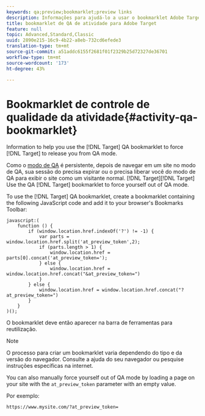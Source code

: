 ```yaml
---
keywords: qa;preview;bookmarklet;preview links
description: Informações para ajudá-lo a usar o bookmarklet Adobe Target QA para forçar o Público alvo a liberá-lo do modo de QA.
title: bookmarklet de QA de atividade para Adobe Target
feature: null
topic: Advanced,Standard,Classic
uuid: 2890e215-16c9-4b22-a8eb-732cd6efede3
translation-type: tm+mt
source-git-commit: a51addc6155f2681f01f2329b25d72327de36701
workflow-type: tm+mt
source-wordcount: '173'
ht-degree: 43%

---
```



# Bookmarklet de controle de qualidade da atividade{#activity-qa-bookmarklet}

Information to help you use the [!DNL Target] QA bookmarklet to force [!DNL Target] to release you from QA mode.

Como o [modo de QA](../../c-activities/c-activity-qa/activity-qa.md#concept_9329EF33DE7D41CA9815C8115DBC4E40) é persistente, depois de navegar em um site no modo de QA, sua sessão do precisa expirar ou o precisa liberar você do modo de QA para exibir o site como um visitante normal. [!DNL Target][!DNL Target] Use the QA [!DNL Target] bookmarklet to force yourself out of QA mode.

To use the [!DNL Target] QA bookmarklet, create a bookmarklet containing the following JavaScript code and add it to your browser&#39;s Bookmarks Toolbar:

```
javascript:(
    function () {
        if (window.location.href.indexOf('?') != -1) {
            var parts = window.location.href.split('at_preview_token',2);
            if (parts.length > 1) {
                window.location.href = parts[0].concat('at_preview_token=');
            } else {
                window.location.href = window.location.href.concat("&at_preview_token=")
            }
        } else {
            window.location.href = window.location.href.concat("?at_preview_token=")
        }
    }
)();
```

O bookmarklet deve então aparecer na barra de ferramentas para reutilização.

>[!NOTE]
>
>O processo para criar um bookmarklet varia dependendo do tipo e da versão do navegador. Consulte a ajuda do seu navegador ou pesquise instruções específicas na internet.

You can also manually force yourself out of QA mode by loading a page on your site with the `at_preview_token` parameter with an empty value.

Por exemplo:

`https://www.mysite.com/?at_preview_token=`
